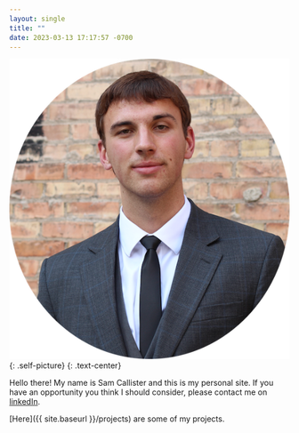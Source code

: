 ```yaml
---
layout: single
title: ""
date: 2023-03-13 17:17:57 -0700
---
```


![Sam Callister](/images/samCallister.png){: .self-picture}
{: .text-center}

Hello there! My name is Sam Callister and this is my personal site. If you have an opportunity you think I should consider, please contact me on [linkedIn](https://www.linkedin.com/in/sam-callister-3287527b).

[Here]({{ site.baseurl }}/projects) are some of my projects.